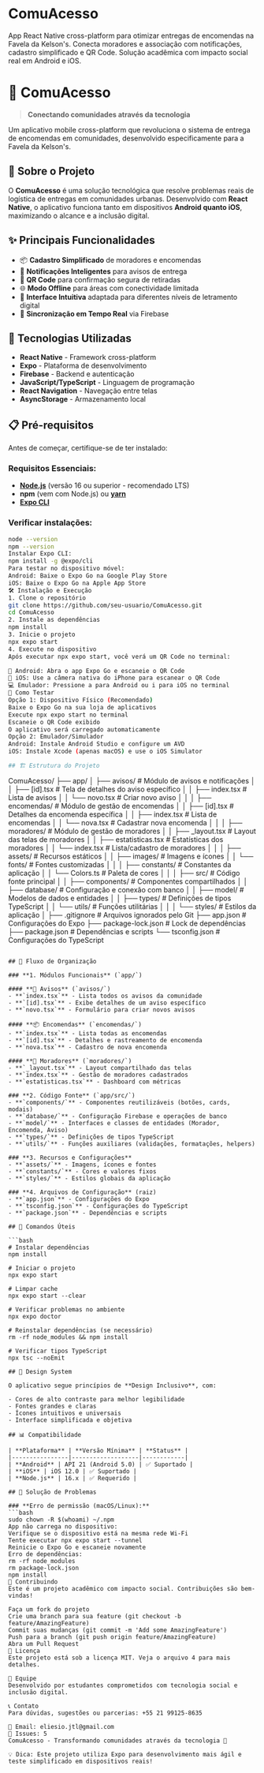 # ComuAcesso
App React Native cross-platform para otimizar entregas de encomendas na Favela da Kelson's. Conecta moradores e associação com notificações, cadastro simplificado e QR Code. Solução acadêmica com impacto social real em Android e iOS.

# 📱 ComuAcesso

> **Conectando comunidades através da tecnologia**

Um aplicativo mobile cross-platform que revoluciona o sistema de entrega de encomendas em comunidades, desenvolvido especificamente para a Favela da Kelson's.

## 🎯 Sobre o Projeto

O **ComuAcesso** é uma solução tecnológica que resolve problemas reais de logística de entregas em comunidades urbanas. Desenvolvido com **React Native**, o aplicativo funciona tanto em dispositivos **Android quanto iOS**, maximizando o alcance e a inclusão digital.

## ✨ Principais Funcionalidades

- 📦 **Cadastro Simplificado** de moradores e encomendas
- 🔔 **Notificações Inteligentes** para avisos de entrega
- 📱 **QR Code** para confirmação segura de retiradas
- 🌐 **Modo Offline** para áreas com conectividade limitada
- 👥 **Interface Intuitiva** adaptada para diferentes níveis de letramento digital
- 🔄 **Sincronização em Tempo Real** via Firebase

## 🚀 Tecnologias Utilizadas

- **React Native** - Framework cross-platform
- **Expo** - Plataforma de desenvolvimento
- **Firebase** - Backend e autenticação
- **JavaScript/TypeScript** - Linguagem de programação
- **React Navigation** - Navegação entre telas
- **AsyncStorage** - Armazenamento local

## 📋 Pré-requisitos

Antes de começar, certifique-se de ter instalado:

### **Requisitos Essenciais:**
- **[Node.js](https://nodejs.org/)** (versão 16 ou superior - recomendado LTS)
- **npm** (vem com Node.js) ou **[yarn](https://yarnpkg.com/)**
- **[Expo CLI](https://docs.expo.dev/get-started/installation/)**

### **Verificar instalações:**
```bash
node --version
npm --version
Instalar Expo CLI:
npm install -g @expo/cli
Para testar no dispositivo móvel:
Android: Baixe o Expo Go na Google Play Store
iOS: Baixe o Expo Go na Apple App Store
🛠️ Instalação e Execução
1. Clone o repositório
git clone https://github.com/seu-usuario/ComuAcesso.git
cd ComuAcesso
2. Instale as dependências
npm install
3. Inicie o projeto
npx expo start
4. Execute no dispositivo
Após executar npx expo start, você verá um QR Code no terminal:

📱 Android: Abra o app Expo Go e escaneie o QR Code
🍎 iOS: Use a câmera nativa do iPhone para escanear o QR Code
💻 Emulador: Pressione a para Android ou i para iOS no terminal
📱 Como Testar
Opção 1: Dispositivo Físico (Recomendado)
Baixe o Expo Go na sua loja de aplicativos
Execute npx expo start no terminal
Escaneie o QR Code exibido
O aplicativo será carregado automaticamente
Opção 2: Emulador/Simulador
Android: Instale Android Studio e configure um AVD
iOS: Instale Xcode (apenas macOS) e use o iOS Simulator

## 🏗️ Estrutura do Projeto

```
ComuAcesso/
├── app/
│   ├── avisos/                 # Módulo de avisos e notificações
│   │   ├── [id].tsx           # Tela de detalhes do aviso específico
│   │   ├── index.tsx          # Lista de avisos
│   │   └── novo.tsx           # Criar novo aviso
│   │
│   ├── encomendas/            # Módulo de gestão de encomendas
│   │   ├── [id].tsx           # Detalhes da encomenda específica
│   │   ├── index.tsx          # Lista de encomendas
│   │   └── nova.tsx           # Cadastrar nova encomenda
│   │
│   ├── moradores/             # Módulo de gestão de moradores
│   │   ├── _layout.tsx        # Layout das telas de moradores
│   │   ├── estatisticas.tsx   # Estatísticas dos moradores
│   │   └── index.tsx          # Lista/cadastro de moradores
│   │
│   ├── assets/                # Recursos estáticos
│   │   ├── images/            # Imagens e ícones
│   │   └── fonts/             # Fontes customizadas
│   │
│   ├── constants/             # Constantes da aplicação
│   │   └── Colors.ts          # Paleta de cores
│   │
│   ├── src/                   # Código fonte principal
│   │   ├── components/        # Componentes compartilhados
│   │   ├── database/          # Configuração e conexão com banco
│   │   ├── model/             # Modelos de dados e entidades
│   │   ├── types/             # Definições de tipos TypeScript
│   │   └── utils/             # Funções utilitárias
│   │
│   └── styles/                # Estilos da aplicação
│
├── .gitignore                 # Arquivos ignorados pelo Git
├── app.json                   # Configurações do Expo
├── package-lock.json          # Lock de dependências
├── package.json               # Dependências e scripts
└── tsconfig.json              # Configurações do TypeScript
```

## 📂 Fluxo de Organização

### **1. Módulos Funcionais** (`app/`)

#### **📢 Avisos** (`avisos/`)
- **`index.tsx`** - Lista todos os avisos da comunidade
- **`[id].tsx`** - Exibe detalhes de um aviso específico
- **`novo.tsx`** - Formulário para criar novos avisos

#### **📦 Encomendas** (`encomendas/`)
- **`index.tsx`** - Lista todas as encomendas
- **`[id].tsx`** - Detalhes e rastreamento de encomenda
- **`nova.tsx`** - Cadastro de nova encomenda

#### **👥 Moradores** (`moradores/`)
- **`_layout.tsx`** - Layout compartilhado das telas
- **`index.tsx`** - Gestão de moradores cadastrados
- **`estatisticas.tsx`** - Dashboard com métricas

### **2. Código Fonte** (`app/src/`)
- **`components/`** - Componentes reutilizáveis (botões, cards, modais)
- **`database/`** - Configuração Firebase e operações de banco
- **`model/`** - Interfaces e classes de entidades (Morador, Encomenda, Aviso)
- **`types/`** - Definições de tipos TypeScript
- **`utils/`** - Funções auxiliares (validações, formatações, helpers)

### **3. Recursos e Configurações**
- **`assets/`** - Imagens, ícones e fontes
- **`constants/`** - Cores e valores fixos
- **`styles/`** - Estilos globais da aplicação

### **4. Arquivos de Configuração** (raiz)
- **`app.json`** - Configurações do Expo
- **`tsconfig.json`** - Configurações do TypeScript
- **`package.json`** - Dependências e scripts

## 🔧 Comandos Úteis

```bash
# Instalar dependências
npm install

# Iniciar o projeto
npx expo start

# Limpar cache
npx expo start --clear

# Verificar problemas no ambiente
npx expo doctor

# Reinstalar dependências (se necessário)
rm -rf node_modules && npm install

# Verificar tipos TypeScript
npx tsc --noEmit

## 🎨 Design System

O aplicativo segue princípios de **Design Inclusivo**, com:

- Cores de alto contraste para melhor legibilidade
- Fontes grandes e claras
- Ícones intuitivos e universais
- Interface simplificada e objetiva

## 📊 Compatibilidade

| **Plataforma** | **Versão Mínima** | **Status** |
|----------------|-------------------|------------|
| **Android** | API 21 (Android 5.0) | ✅ Suportado |
| **iOS** | iOS 12.0 | ✅ Suportado |
| **Node.js** | 16.x | ✅ Requerido |

## 🚨 Solução de Problemas

### **Erro de permissão (macOS/Linux):**
```bash
sudo chown -R $(whoami) ~/.npm
App não carrega no dispositivo:
Verifique se o dispositivo está na mesma rede Wi-Fi
Tente executar npx expo start --tunnel
Reinicie o Expo Go e escaneie novamente
Erro de dependências:
rm -rf node_modules
rm package-lock.json
npm install
🤝 Contribuindo
Este é um projeto acadêmico com impacto social. Contribuições são bem-vindas!

Faça um fork do projeto
Crie uma branch para sua feature (git checkout -b feature/AmazingFeature)
Commit suas mudanças (git commit -m 'Add some AmazingFeature')
Push para a branch (git push origin feature/AmazingFeature)
Abra um Pull Request
📄 Licença
Este projeto está sob a licença MIT. Veja o arquivo 4 para mais detalhes.

👥 Equipe
Desenvolvido por estudantes comprometidos com tecnologia social e inclusão digital.

📞 Contato
Para dúvidas, sugestões ou parcerias: +55 21 99125-8635

📧 Email: eliesio.jtl@gmail.com
💬 Issues: 5
ComuAcesso - Transformando comunidades através da tecnologia 🚀

💡 Dica: Este projeto utiliza Expo para desenvolvimento mais ágil e teste simplificado em dispositivos reais!